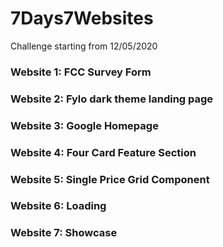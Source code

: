 # 7Days7Websites
Challenge starting from 12/05/2020

### Website 1: FCC Survey Form

### Website 2: Fylo dark theme landing page

### Website 3: Google Homepage

### Website 4: Four Card Feature Section

### Website 5: Single Price Grid Component 

### Website 6: Loading

### Website 7: Showcase
